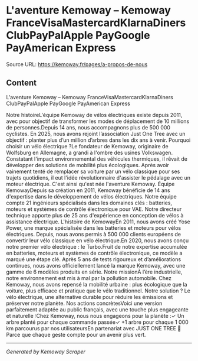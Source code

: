# L'aventure Kemoway – Kemoway FranceVisaMastercardKlarnaDiners ClubPayPalApple PayGoogle PayAmerican Express

Source URL: https://kemoway.fr/pages/a-propos-de-nous

## Content

L'aventure Kemoway – Kemoway FranceVisaMastercardKlarnaDiners ClubPayPalApple PayGoogle PayAmerican Express

Notre histoireL'équipe Kemoway de vélos électriques existe depuis 2011, avec pour objectif de transformer les modes de déplacement de 10 millions de personnes.Depuis 14 ans, nous accompagnons plus de 500 000 cyclistes. En 2025, nous avons rejoint l’association Just One Tree avec un objectif : planter plus d’un million d’arbres dans les dix ans à venir. Pourquoi choisir un vélo électrique ?Le fondateur de Kemoway, originaire de Wolfsburg en Allemagne, a grandi à l'ombre des usines Volkswagen. Constatant l'impact environnemental des véhicules thermiques, il rêvait de développer des solutions de mobilité plus écologiques. Après avoir vainement tenté de remplacer sa voiture par un vélo classique pour ses trajets quotidiens, il eut l'idée révolutionnaire d'assister le pédalage avec un moteur électrique. C'est ainsi qu'est née l'aventure Kemoway. Équipe KemowayDepuis sa création en 2011, Kemoway bénéficie de 14 ans d'expertise dans le développement de vélos électriques. Notre équipe compte 21 ingénieurs spécialisés dans les domaines clés : batteries, moteurs et systèmes de contrôle électronique pour VAE. Notre directeur technique apporte plus de 25 ans d'expérience en conception de vélos à assistance électrique. L'histoire de KemowayEn 2011, nous avons créé Yose Power, une marque spécialisée dans les batteries et moteurs pour vélos électriques. Depuis, nous avons permis à 500 000 clients européens de convertir leur vélo classique en vélo électrique.En 2020, nous avons conçu notre premier vélo électrique : le Turbo.Fruit de notre expertise accumulée en batteries, moteurs et systèmes de contrôle électronique, ce modèle a marqué une étape clé. Après 5 ans de tests rigoureux et d’améliorations continues, nous avons officiellement lancé la marque Kemoway, avec une gamme de 6 modèles produits en série. Notre missionÀ l’ère industrielle, notre environnement est mis à mal par la pollution automobile. Chez Kemoway, nous avons repensé la mobilité urbaine : plus écologique que la voiture, plus efficace et pratique que le vélo traditionnel. Notre solution ? Le vélo électrique, une alternative durable pour réduire les émissions et préserver notre planète. Nos actions concrètesVoici une version parfaitement adaptée au public français, avec une touche plus engageante et naturelle :Chez Kemoway, nous nous engageons pour la planète :✓ Un arbre planté pour chaque commande passée✓ +1 arbre pour chaque 1 000 km parcourus par nos utilisateursEn partenariat avec JUST ONE TREE 🌱Parce que chaque geste compte pour un avenir plus vert.

---
*Generated by Kemoway Scraper*

